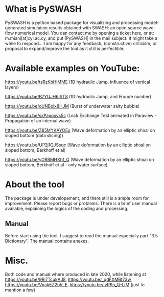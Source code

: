 # What is PySWASH

PySWASH is a python based package for visualizing and processing model-generated simulation results obtained with SWASH: an open source wave-flow numerical model. You can contact me by opening a ticket here, or at: m.miani[at]cyi.ac.cy, and put [PySWASH] in the mail subject. It might take a while to respond...
I am happy for any feedback, (constructive) criticism, or proposal to expand/improve the tool as it still is perfectible. 

# Available examples on YouTube:
 
https://youtu.be/tsRzKbHlMME (1D hydraulic Jump, influence of vertical layers)

https://youtu.be/B7YUJH6lST8 (1D hydraulic Jump, and Froude number)

https://youtu.be/oUNBolx8HJM (Burst of underwater salty bubble)

https://youtu.be/sxPaposvs5c (Lock Exchange Test animated in Paraview - Propagation of an internal wave)

https://youtu.be/Z85MYKAYOEo (Wave deformation by an elliptic shoal on sloped bottom (data slicing))

https://youtu.be/UP2j1QJSsqc (Wave deformation by an elliptic shoal on sloped bottom, Berkhoff et al)

https://youtu.be/yORBMHXh1_Q (Wave deformation by an elliptic shoal on sloped bottom, Berkhoff et al - only water surface)

# About the tool

The package is under developement, and there still is a ample room for improvement. Please report bugs or problems. There is a brief user manual available, explaining the logics of the coding and processing. 

## Manual

Before start using the tool, I suggest to read the manual especially part "3.5 Dictionary". The manual contains anexes. 

# Misc.
Both code and manual where produced in late 2020, while listening at https://youtu.be/9Ri7TcukAJ8, https://youtu.be/_qdFXMBt73w, https://youtu.be/VqabEZ2uhLE, 
https://youtu.be/iyR9o_Q-LiM (just to mention a few)

